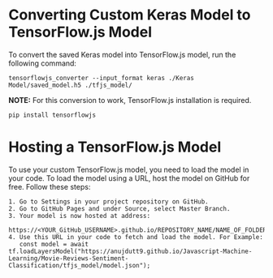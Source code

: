# Converting Custom Keras Model to TensorFlow.js Model

To convert the saved Keras model into TensorFlow.js model, run the following command:

```
tensorflowjs_converter --input_format keras ./Keras Model/saved_model.h5 ./tfjs_model/
```

**NOTE:** For this conversion to work, TensorFlow.js installation is required.

```
pip install tensorflowjs
```

# Hosting a TensorFlow.js Model

To use your custom TensorFlow.js model, you need to load the model in your code. To load the model using a URL, host the model on GitHub for free. Follow these steps:
```
1. Go to Settings in your project repository on GitHub.
2. Go to GitHub Pages and under Source, select Master Branch.
3. Your model is now hosted at address:
   https://<YOUR_GitHub_USERNAME>.github.io/REPOSITORY_NAME/NAME_OF_FOLDER_CONTAINING_TF.JS_MODEL/model.json
4. Use this URL in your code to fetch and load the model. For Example:
   const model = await tf.loadLayersModel("https://anujdutt9.github.io/Javascript-Machine-Learning/Movie-Reviews-Sentiment-Classification/tfjs_model/model.json");
```
